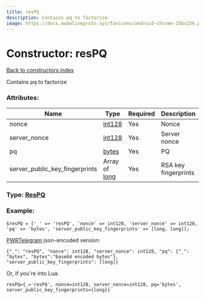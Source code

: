 ```yaml
---
title: resPQ
description: Contains pq to factorize
image: https://docs.madelineproto.xyz/favicons/android-chrome-256x256.png
---
```

# Constructor: resPQ  
[Back to constructors index](index.md)



Contains pq to factorize

### Attributes:

| Name     |    Type       | Required | Description |
|----------|---------------|----------|-------------|
|nonce|[int128](../types/int128.md) | Yes|Nonce|
|server\_nonce|[int128](../types/int128.md) | Yes|Server nonce|
|pq|[bytes](../types/bytes.md) | Yes|PQ |
|server\_public\_key\_fingerprints|Array of [long](../types/long.md) | Yes|RSA key fingerprints|



### Type: [ResPQ](../types/ResPQ.md)


### Example:

```
$resPQ = ['_' => 'resPQ', 'nonce' => int128, 'server_nonce' => int128, 'pq' => 'bytes', 'server_public_key_fingerprints' => [long, long]];
```  

[PWRTelegram](https://pwrtelegram.xyz) json-encoded version:

```
{"_": "resPQ", "nonce": int128, "server_nonce": int128, "pq": {"_": "bytes", "bytes":"base64 encoded bytes"}, "server_public_key_fingerprints": [long]}
```


Or, if you're into Lua:  


```
resPQ={_='resPQ', nonce=int128, server_nonce=int128, pq='bytes', server_public_key_fingerprints={long}}

```


